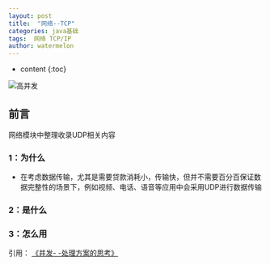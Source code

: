 ```yaml
---
layout: post
title:  "网络--TCP"
categories: java基础
tags:  网络 TCP/IP
author: watermelon
---
```

* content
{:toc}

![高并发](https://images.gitee.com/uploads/images/2019/0108/190202_93d4a518_1210188.jpeg)
## 前言
网络模块中整理收录UDP相关内容






### 1：为什么
* 在考虑数据传输，尤其是需要贷款消耗小，传输快，但并不需要百分百保证数据完整性的场景下，例如视频、电话、语音等应用中会采用UDP进行数据传输


### 2：是什么


### 3：怎么用



  
引用：
 [《并发- -处理方案的思考》](https://bookmanxy.github.io/2018/12/21/%E5%B9%B6%E5%8F%91-%E5%A4%84%E7%90%86%E6%96%B9%E6%A1%88%E6%80%9D%E8%80%83/)  


